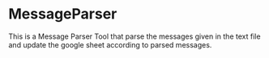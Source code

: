 # MessageParser
This is a Message Parser Tool that parse the messages given in the text file and update the google sheet according to parsed messages.

